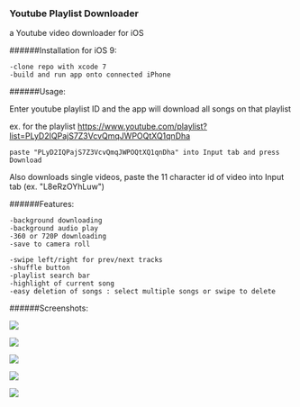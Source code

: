 ### Youtube Playlist Downloader

a Youtube video downloader for iOS

######Installation for iOS 9:
```
-clone repo with xcode 7
-build and run app onto connected iPhone

```

######Usage: 

Enter youtube playlist ID and the app will download all songs on that playlist

ex. for the playlist https://www.youtube.com/playlist?list=PLyD2IQPajS7Z3VcvQmqJWPOQtXQ1qnDha
  
    paste "PLyD2IQPajS7Z3VcvQmqJWPOQtXQ1qnDha" into Input tab and press Download

Also downloads single videos, paste the 11 character id of video into Input tab (ex. "L8eRzOYhLuw")



######Features:

    -background downloading
    -background audio play
    -360 or 720P downloading
    -save to camera roll

    -swipe left/right for prev/next tracks
    -shuffle button
    -playlist search bar
    -highlight of current song
    -easy deletion of songs : select multiple songs or swipe to delete

######Screenshots:

![](https://raw.githubusercontent.com/samuelechu/YoutubePlaylist-Downloader/master/Music%20Player/Screenshots/IMG_3898.PNG)
 
![](https://raw.githubusercontent.com/samuelechu/YoutubePlaylist-Downloader/master/Music%20Player/Screenshots/IMG_3896.PNG)

![](https://raw.githubusercontent.com/samuelechu/YoutubePlaylist-Downloader/master/Music%20Player/Screenshots/IMG_3907.PNG)

![](https://raw.githubusercontent.com/samuelechu/YoutubePlaylist-Downloader/master/Music%20Player/Screenshots/IMG_3897.PNG)

![](https://raw.githubusercontent.com/samuelechu/YoutubePlaylist-Downloader/master/Music%20Player/Screenshots/IMG_3899.PNG)
